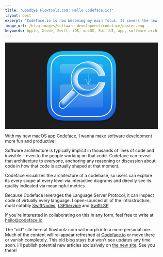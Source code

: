 ```yaml
---
title: "Goodbye Flowtoolz.com! Hello Codeface.io!"
layout: post
excerpt: "Codeface.io is now becoming my main focus. It covers the new Codeface app, software architecture and related consulting work."
image_url: /blog-images/software-development/codeface/poster.png
keywords: Apple, Xcode, Swift, iOS, macOS, SwiftUI, app, software architecture, codeface, code
---
```


<img style="margin-left:auto;margin-right:auto;display:block;" src="/blog-images/software-development/codeface/poster.png" title="{{ page.title }}" alt="{{ page.title }}. {{ page.keywords }}">

With my new macOS app <a href="https://www.codeface.io">Codeface</a>, I wanna make software development more fun and productive!

Software architecture is typically implicit in thousands of lines of code and invisible – even to the people working on that code. Codeface can reveal that architecture to everyone, anchoring any reasoning or discussion about code in how that code is actually shaped at that moment.

Codeface visualizes the architecture of a codebase, so users can explore its every scope at every level via interactive diagrams and directly see its quality indicated via meaningful metrics.

Because Codeface leverages the Language Server Protocol, it can inspect code of virtually every language. I open-sourced all of the infrastructure, most notably [SwiftNodes](https://github.com/flowtoolz/SwiftNodes), [LSPService](https://github.com/flowtoolz/LSPService) and [SwiftLSP](https://github.com/flowtoolz/SwiftLSP).

If you're interested in collaborating on this in any form, feel free to write at <a href="mailto:hello@codeface.io">hello@codeface.io</a>.

The "old" site here at flowtoolz.com will morph into a more personal one. Much of the content will re-appear refreshed at <a href="https://www.codeface.io">Codeface.io</a> or move there or vanish completely. This old blog stays but won't see updates any time soon. I'll publish potential new articles exclusively on <a href="https://www.codeface.io">the new site</a>. See you there!
